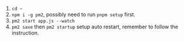 1. `cd ~`
2. `npm i -g pm2`, possibly need to run `pnpm setup` first.
3. `pm2 start app.js --watch`
4. `pm2 save` then `pm2 startup` setup auto restart, remember to follow the instruction.
